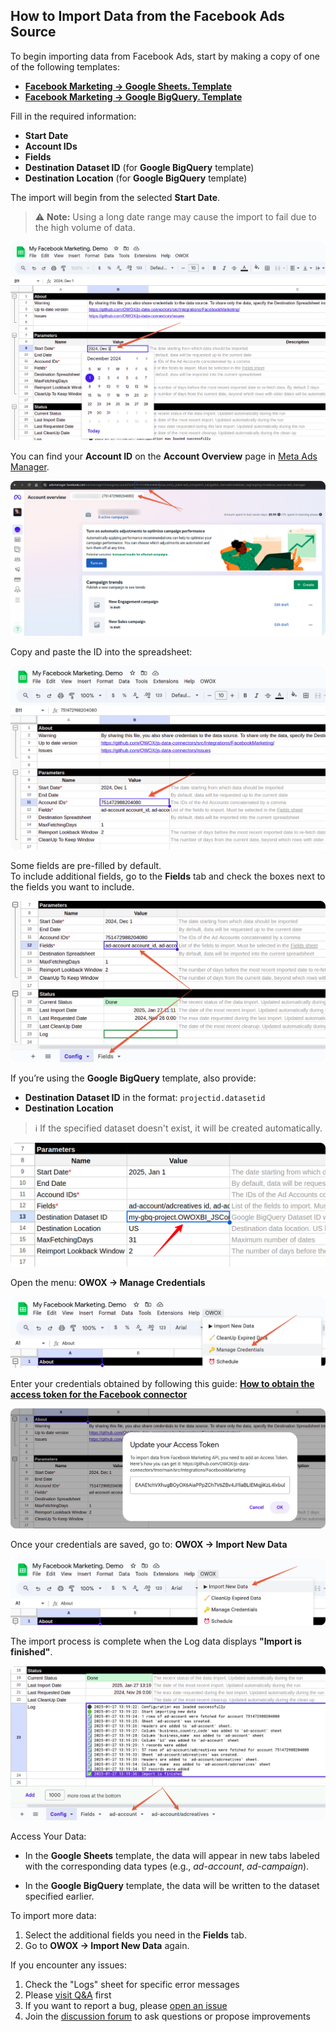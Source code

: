 ## How to Import Data from the Facebook Ads Source

To begin importing data from Facebook Ads, start by making a copy of one of the following templates:

- [**Facebook Marketing → Google Sheets. Template**](https://docs.google.com/spreadsheets/d/1OgpGMnQqUpS23rmOyA2gTVO2FK48oPS7tJGBp9NYJy4/copy)
- [**Facebook Marketing → Google BigQuery. Template**](https://docs.google.com/spreadsheets/d/1XJPrB89Zn-tEnfxtgzM974Vnfj8P4T8kgwXQfPkn6vU/copy)

Fill in the required information:
- **Start Date**
- **Account IDs**
- **Fields**
- **Destination Dataset ID** (for **Google BigQuery** template)
- **Destination Location** (for **Google BigQuery** template)

The import will begin from the selected **Start Date**.  
> ⚠️ **Note:** Using a long date range may cause the import to fail due to the high volume of data.

![Facebook Start Date](/src/Integrations/FacebookMarketing/res/fb_startdate.png)

You can find your **Account ID** on the **Account Overview** page in [Meta Ads Manager](https://adsmanager.facebook.com/adsmanager/manage/accounts).  

![Facebook Account ID](/src/Integrations/FacebookMarketing/res/fb_accountid.png)

Copy and paste the ID into the spreadsheet:  

![Account ID](/src/Integrations/FacebookMarketing/res/fb_pasteid.png)

Some fields are pre-filled by default.  
To include additional fields, go to the **Fields** tab and check the boxes next to the fields you want to include.

![Facebook Fields](/src/Integrations/FacebookMarketing/res/fb_fields.png)

If you’re using the **Google BigQuery** template, also provide:

- **Destination Dataset ID** in the format: `projectid.datasetid`
- **Destination Location**

> ℹ️ If the specified dataset doesn't exist, it will be created automatically.

![Facebook Dataset](/src/Integrations/FacebookMarketing/res/facebook_dataset.png)

Open the menu: **OWOX → Manage Credentials**

![Facebook Credentials](/src/Integrations/FacebookMarketing/res/fb_credentials.png)

Enter your credentials obtained by following this guide: [**How to obtain the access token for the Facebook connector**](https://github.com/OWOX/owox-data-marts/blob/main/src/Integrations/FacebookMarketing/CREDENTIALS.md)

![Facebook Token](/src/Integrations/FacebookMarketing/res/fb_token.png)

Once your credentials are saved, go to: **OWOX → Import New Data**

![Facebook Import Data](/src/Integrations/FacebookMarketing/res/fb_import.png)

The import process is complete when the Log data displays **"Import is finished"**. 

![Facebook Finished](/src/Integrations/FacebookMarketing/res/fb_success.png)

Access Your Data:

- In the **Google Sheets** template, the data will appear in new tabs labeled with the corresponding data types (e.g., *ad-account*, *ad-campaign*).  

- In the **Google BigQuery** template, the data will be written to the dataset specified earlier.

To import more data:

1. Select the additional fields you need in the **Fields** tab.
2. Go to **OWOX → Import New Data** again.

If you encounter any issues:

1. Check the "Logs" sheet for specific error messages
2. Please [visit Q&A](https://github.com/OWOX/js-data-connectors/discussions/categories/q-a) first
3. If you want to report a bug, please [open an issue](https://github.com/OWOX/js-data-connectors/issues)
4. Join the [discussion forum](https://github.com/OWOX/js-data-connectors/discussions) to ask questions or propose improvements 